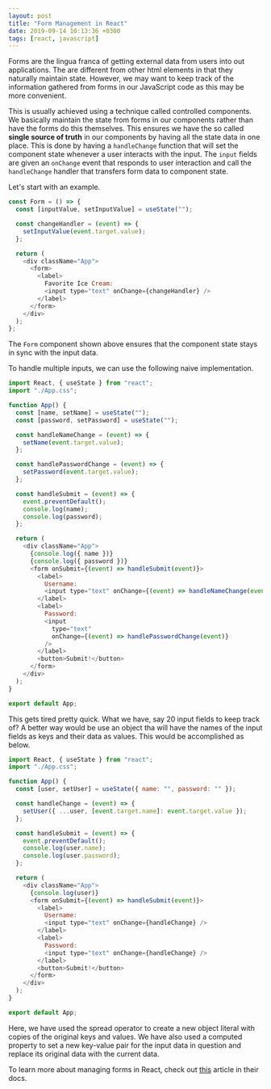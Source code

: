 ```yaml
---
layout: post
title: "Form Management in React"
date: 2019-09-14 10:13:36 +0300
tags: [react, javascript]
---
```


Forms are the lingua franca of getting external data from users into out
applications. The are different from other html elements in that they naturally
maintain state. However, we may want to keep track of the information gathered
from forms in our JavaScript code as this may be more convenient.

This is usually achieved using a technique called controlled components. We
basically maintain the state from forms in our components rather than have the
forms do this themselves. This ensures we have the so called **single source of
truth** in our components by having all the state data in one place. This is
done by having a `handleChange` function that will set the component state
whenever a user interacts with the input. The `input` fields are given an
`onChange` event that responds to user interaction and call the `handleChange`
handler that transfers form data to component state.

Let's start with an example.

```javascript
const Form = () => {
  const [inputValue, setInputValue] = useState("");

  const changeHandler = (event) => {
    setInputValue(event.target.value);
  };

  return (
    <div className="App">
      <form>
        <label>
          Favorite Ice Cream:
          <input type="text" onChange={changeHandler} />
        </label>
      </form>
    </div>
  );
};
```

The `Form` component shown above ensures that the component state stays in sync
with the input data.

To handle multiple inputs, we can use the following naive implementation.

```javascript
import React, { useState } from "react";
import "./App.css";

function App() {
  const [name, setName] = useState("");
  const [password, setPassword] = useState("");

  const handleNameChange = (event) => {
    setName(event.target.value);
  };

  const handlePasswordChange = (event) => {
    setPassword(event.target.value);
  };

  const handleSubmit = (event) => {
    event.preventDefault();
    console.log(name);
    console.log(password);
  };

  return (
    <div className="App">
      {console.log({ name })}
      {console.log({ password })}
      <form onSubmit={(event) => handleSubmit(event)}>
        <label>
          Username:
          <input type="text" onChange={(event) => handleNameChange(event)} />
        </label>
        <label>
          Password:
          <input
            type="text"
            onChange={(event) => handlePasswordChange(event)}
          />
        </label>
        <button>Submit!</button>
      </form>
    </div>
  );
}

export default App;
```

This gets tired pretty quick. What we have, say 20 input fields to keep track
of? A better way would be use an object tha will have the names of the input fields
as keys and their data as values. This would be accomplished as below.

```javascript
import React, { useState } from "react";
import "./App.css";

function App() {
  const [user, setUser] = useState({ name: "", password: "" });

  const handleChange = (event) => {
    setUser({ ...user, [event.target.name]: event.target.value });
  };

  const handleSubmit = (event) => {
    event.preventDefault();
    console.log(user.name);
    console.log(user.password);
  };

  return (
    <div className="App">
      {console.log(user)}
      <form onSubmit={(event) => handleSubmit(event)}>
        <label>
          Username:
          <input type="text" onChange={handleChange} />
        </label>
        <label>
          Password:
          <input type="text" onChange={handleChange} />
        </label>
        <button>Submit!</button>
      </form>
    </div>
  );
}

export default App;
```

Here, we have used the spread operator to create a new object literal with
copies of the original keys and values. We have also used a computed property to
set a new key-value pair for the input data in question and replace its original
data with the current data.

To learn more about managing forms in React, check out [this](https://reactjs.org/docs/forms.html)
article in their docs.
